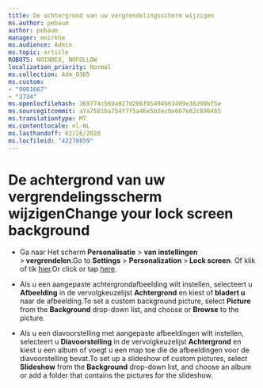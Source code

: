 ```yaml
---
title: De achtergrond van uw vergrendelingsscherm wijzigen
ms.author: pebaum
author: pebaum
manager: mnirkhe
ms.audience: Admin
ms.topic: article
ROBOTS: NOINDEX, NOFOLLOW
localization_priority: Normal
ms.collection: Adm_O365
ms.custom:
- "9001667"
- "3734"
ms.openlocfilehash: 369774c569a027d206f05494663409e36390bf5e
ms.sourcegitcommit: a7a7581ba754f7f5a46e5b2ec0e667e82c8964b5
ms.translationtype: MT
ms.contentlocale: nl-NL
ms.lasthandoff: 02/26/2020
ms.locfileid: "42278859"
---
```

# <a name="change-your-lock-screen-background"></a><span data-ttu-id="b794e-102">De achtergrond van uw vergrendelingsscherm wijzigen</span><span class="sxs-lookup"><span data-stu-id="b794e-102">Change your lock screen background</span></span>

- <span data-ttu-id="b794e-103">Ga naar Het scherm **Personalisatie** > **van instellingen** > **vergrendelen**.</span><span class="sxs-lookup"><span data-stu-id="b794e-103">Go to **Settings** > **Personalization** > **Lock screen**.</span></span> <span data-ttu-id="b794e-104">Of klik of tik [hier](ms-settings:lockscreen?activationSource=GetHelp).</span><span class="sxs-lookup"><span data-stu-id="b794e-104">Or click or tap [here](ms-settings:lockscreen?activationSource=GetHelp).</span></span>

- <span data-ttu-id="b794e-105">Als u een aangepaste achtergrondafbeelding wilt instellen, selecteert u **Afbeelding** in de vervolgkeuzelijst **Achtergrond** en kiest of **bladert u** naar de afbeelding.</span><span class="sxs-lookup"><span data-stu-id="b794e-105">To set a custom background picture, select **Picture** from the **Background** drop-down list, and choose or **Browse** to the picture.</span></span> 

- <span data-ttu-id="b794e-106">Als u een diavoorstelling met aangepaste afbeeldingen wilt instellen, selecteert u **Diavoorstelling** in de vervolgkeuzelijst **Achtergrond** en kiest u een album of voegt u een map toe die de afbeeldingen voor de diavoorstelling bevat.</span><span class="sxs-lookup"><span data-stu-id="b794e-106">To set up a slideshow of custom pictures, select **Slideshow** from the **Background** drop-down list, and choose an album or add a folder that contains the pictures for the slideshow.</span></span> 

